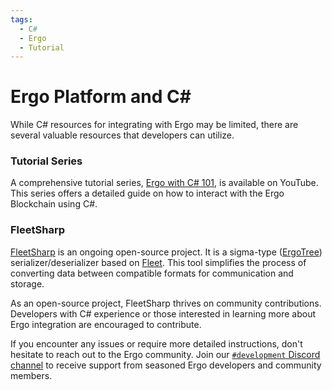 ```yaml
---
tags:
  - C#
  - Ergo
  - Tutorial
---
```


# Ergo Platform and C#

While C# resources for integrating with Ergo may be limited, there are several valuable resources that developers can utilize.

### Tutorial Series

A comprehensive tutorial series, [Ergo with C# 101](https://www.youtube.com/watch?v=aUuki-fAxwc&list=PLUWruihtE-HtL-JZk8Vb4Yn_H18aE3rb6), is available on YouTube. This series offers a detailed guide on how to interact with the Ergo Blockchain using C#.

### FleetSharp

[FleetSharp](fleetsharp.md) is an ongoing open-source project. It is a sigma-type ([ErgoTree](ergotree.md)) serializer/deserializer based on [Fleet](fleet.md). This tool simplifies the process of converting data between compatible formats for communication and storage.

As an open-source project, FleetSharp thrives on community contributions. Developers with C# experience or those interested in learning more about Ergo integration are encouraged to contribute.

If you encounter any issues or require more detailed instructions, don't hesitate to reach out to the Ergo community. Join our [`#development` Discord channel](https://discord.gg/kj7s7nb) to receive support from seasoned Ergo developers and community members.
